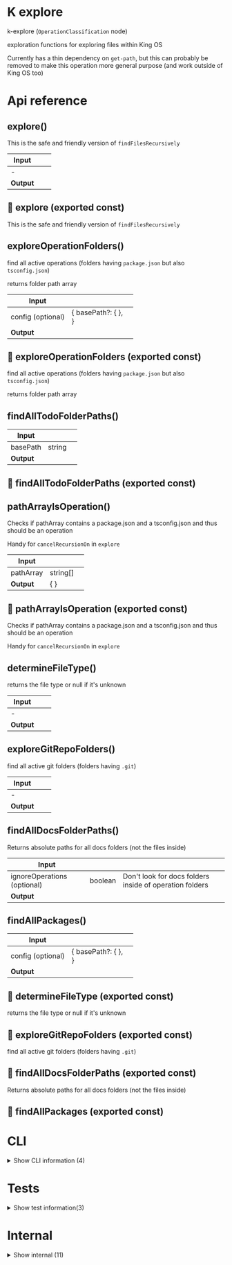 # K explore

k-explore (`OperationClassification` node)

exploration functions for exploring files within King OS

Currently has a thin dependency on `get-path`, but this can probably be removed to make this operation more general purpose (and work outside of King OS too)




# Api reference

## explore()

This is the safe and friendly version of `findFilesRecursively`


| Input      |    |    |
| ---------- | -- | -- |
| - | | |
| **Output** |    |    |



## 📄 explore (exported const)

This is the safe and friendly version of `findFilesRecursively`


## exploreOperationFolders()

find all active operations (folders having `package.json` but also `tsconfig.json`)

returns folder path array


| Input      |    |    |
| ---------- | -- | -- |
| config (optional) | { basePath?: {  }, <br /> } |  |
| **Output** |    |    |



## 📄 exploreOperationFolders (exported const)

find all active operations (folders having `package.json` but also `tsconfig.json`)

returns folder path array


## findAllTodoFolderPaths()

| Input      |    |    |
| ---------- | -- | -- |
| basePath | string |  |,| ignoreOperations (optional) | boolean |  |
| **Output** |    |    |



## 📄 findAllTodoFolderPaths (exported const)

## pathArrayIsOperation()

Checks if pathArray contains a package.json and a tsconfig.json and thus should be an operation

Handy for `cancelRecursionOn` in `explore`


| Input      |    |    |
| ---------- | -- | -- |
| pathArray | string[] |  |
| **Output** | {  }   |    |



## 📄 pathArrayIsOperation (exported const)

Checks if pathArray contains a package.json and a tsconfig.json and thus should be an operation

Handy for `cancelRecursionOn` in `explore`


## determineFileType()

returns the file type or null if it's unknown


| Input      |    |    |
| ---------- | -- | -- |
| - | | |
| **Output** |    |    |



## exploreGitRepoFolders()

find all active git folders (folders having `.git`)


| Input      |    |    |
| ---------- | -- | -- |
| - | | |
| **Output** |    |    |



## findAllDocsFolderPaths()

Returns absolute paths for all docs folders (not the files inside)


| Input      |    |    |
| ---------- | -- | -- |
| ignoreOperations (optional) | boolean | Don't look for docs folders inside of operation folders |
| **Output** |    |    |



## findAllPackages()

| Input      |    |    |
| ---------- | -- | -- |
| config (optional) | { basePath?: {  }, <br /> } |  |
| **Output** |    |    |



## 📄 determineFileType (exported const)

returns the file type or null if it's unknown


## 📄 exploreGitRepoFolders (exported const)

find all active git folders (folders having `.git`)


## 📄 findAllDocsFolderPaths (exported const)

Returns absolute paths for all docs folders (not the files inside)


## 📄 findAllPackages (exported const)

# CLI

<details><summary>Show CLI information (4)</summary>
    
  # getArgument()




| Input      |    |    |
| ---------- | -- | -- |
| number | number |  |
| **Output** |    |    |



## 📄 arg1 (unexported const)

## 📄 arg2 (unexported const)

## 📄 getArgument (unexported const)

  </details>

# Tests

<details><summary>Show test information(3)</summary>
    
  # benchmark()




| Input      |    |    |
| ---------- | -- | -- |
| amount (optional) | number |  |
| **Output** |    |    |



## 📄 benchmark (unexported const)

## 📄 test (exported const)

  </details>

# Internal

<details><summary>Show internal (11)</summary>
    
  # exploreMultiple()

DEPRECATED: not sure if we still need it, look up usecases, can prob be replaced now


| Input      |    |    |
| ---------- | -- | -- |
| - | | |
| **Output** |    |    |



## explorePreset()

| Input      |    |    |
| ---------- | -- | -- |
| - | | |
| **Output** |    |    |



## findAllDotGitFolders()

| Input      |    |    |
| ---------- | -- | -- |
| - | | |
| **Output** |    |    |



## findAllFoldersWithName()

| Input      |    |    |
| ---------- | -- | -- |
| config | { basePath: string, <br />folderName: string, <br />ignoreOperations?: boolean, <br /> } |  |
| **Output** |    |    |



## findFilesRecursively()

Explores your files with many possibilities.

NB: this function only searches one basePath, while explore can do multiple

TODO: since this not only finds files but also explores them, naming should be exploreFilesRecursively, probably.

TODO: TextJson[] is a bit weird name for the resulting type interface...


| Input      |    |    |
| ---------- | -- | -- |
| - | | |
| **Output** |    |    |



## 📄 exploreMultiple (exported const)

DEPRECATED: not sure if we still need it, look up usecases, can prob be replaced now


## 📄 explorePreset (exported const)

## 📄 findAllDotGitFolders (exported const)

## 📄 findAllFoldersWithName (exported const)

## 📄 findFilesRecursively (exported const)

Explores your files with many possibilities.

NB: this function only searches one basePath, while explore can do multiple

TODO: since this not only finds files but also explores them, naming should be exploreFilesRecursively, probably.

TODO: TextJson[] is a bit weird name for the resulting type interface...


## 📄 test (exported const)

  </details>

